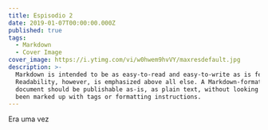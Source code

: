 ```yaml
---
title: Espisodio 2
date: 2019-01-07T00:00:00.000Z
published: true
tags:
  - Markdown
  - Cover Image
cover_image: https://i.ytimg.com/vi/w0hwem9hvVY/maxresdefault.jpg
description: >-
  Markdown is intended to be as easy-to-read and easy-to-write as is feasible.
  Readability, however, is emphasized above all else. A Markdown-formatted
  document should be publishable as-is, as plain text, without looking like it's
  been marked up with tags or formatting instructions.
---
```


Era uma vez

